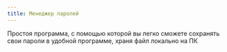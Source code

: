 ```yaml
---
title: Менеджер паролей
---
```


Простоя программа, с помощью которой вы легко сможете сохранять свои пароли в удобной программе, храня файл локально на ПК


